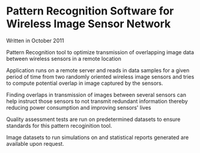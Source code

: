 Pattern Recognition Software for Wireless Image Sensor Network
==========================

Written in October 2011

Pattern Recognition tool to optimize transmission of overlapping image data between wireless sensors in a remote location

Application runs on a remote server and reads in data samples for a given period of time from two randomly oriented wireless image sensors and tries to compute potential overlap in image captured by the sensors.

Finding overlaps in transmission of images between several sensors can help instruct those sensors to not transmit redundant information thereby reducing power consumption and improving sensors' lives

Quality assessment tests are run on predetermined datasets to ensure standards for this pattern recoginition tool.

Image datasets to run simulations on and statistical reports generated are available upon request.
